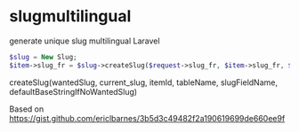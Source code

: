 # slugmultilingual
generate unique slug multilingual Laravel
```php
$slug = New Slug;
$item->slug_fr = $slug->createSlug($request->slug_fr, $item->slug_fr, $item->id, 'items', 'slug_fr', $request->name_fr);
```
createSlug(wantedSlug, current_slug, itemId, tableName, slugFieldName, defaultBaseStringIfNoWantedSlug)

Based on https://gist.github.com/ericlbarnes/3b5d3c49482f2a190619699de660ee9f
